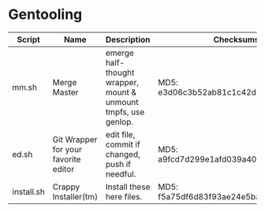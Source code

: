 # Gentooling
Script | Name | Description | Checksums
------ | ---- | ----------- | ---------
mm.sh | Merge Master | emerge half-thought wrapper, mount & unmount tmpfs, use genlop. | MD5: e3d06c3b52ab81c1c42d7b76e09f5026 
ed.sh | Git Wrapper for your favorite editor | edit file, commit if changed, push if needful. | MD5: a9fcd7d299e1afd039a407c10c2cefd4
install.sh | Crappy Installer(tm) | Install these here files. | MD5: f5a75df6d83f93ae24e5ba397cbcac13
